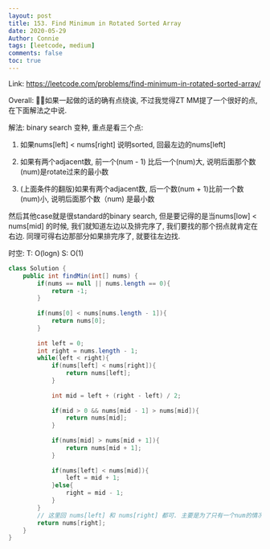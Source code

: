 ```yaml
---
layout: post
title: 153. Find Minimum in Rotated Sorted Array
date: 2020-05-29
Author: Connie 
tags: [leetcode, medium]
comments: false
toc: true
---
```

Link: https://leetcode.com/problems/find-minimum-in-rotated-sorted-array/

Overall: 如果一起做的话的确有点绕诶, 不过我觉得ZT MM提了一个很好的点, 在下面解法之中说.

解法: binary search 变种, 重点是看三个点: 

1. 如果nums[left] < nums[right] 说明sorted, 回最左边的nums[left]

2. 如果有两个adjacent数, 前一个(num - 1) 比后一个(num)大, 说明后面那个数(num)是rotate过来的最小数

3. (上面条件的翻版)如果有两个adjacent数, 后一个数(num + 1)比前一个数(num)小, 说明后面那个数（num) 是最小数

然后其他case就是很standard的binary search, 但是要记得的是当nums[low] < nums[mid] 的时候, 我们就知道左边以及排完序了, 我们要找的那个拐点就肯定在右边. 同理可得右边那部分如果排完序了, 就要往左边找.

时空: T: O(logn) S: O(1)

```java
class Solution {
    public int findMin(int[] nums) {
        if(nums == null || nums.length == 0){
            return -1;
        }
        
        if(nums[0] < nums[nums.length - 1]){
            return nums[0];
        }
        
        int left = 0;
        int right = nums.length - 1;
        while(left < right){
            if(nums[left] < nums[right]){
                return nums[left];
            }
            
            int mid = left + (right - left) / 2;
            
            if(mid > 0 && nums[mid - 1] > nums[mid]){
                return nums[mid];
            }
            
            if(nums[mid] > nums[mid + 1]){
                return nums[mid + 1];
            }
            
            if(nums[left] < nums[mid]){
                left = mid + 1;  
            }else{
                right = mid - 1;
            }
        }
        // 这里回 nums[left] 和 nums[right] 都可. 主要是为了只有一个num的情况
        return nums[right];
    }
}
```